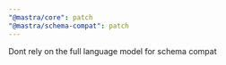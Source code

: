 ```yaml
---
"@mastra/core": patch
"@mastra/schema-compat": patch
---
```


Dont rely on the full language model for schema compat
